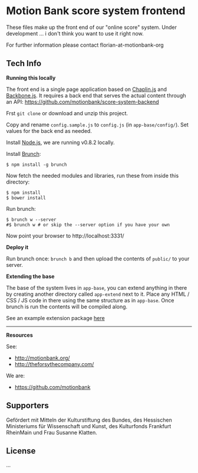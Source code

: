 Motion Bank score system frontend
=================================

These files make up the front end of our "online score" system. Under development ... i don't think you want to use it right now.

For further information please contact florian-at-motionbank-org

## Tech Info

**Running this locally**

The front end is a single page application based on [Chaplin.js](http://chaplinjs.org/) and [Backbone.js](http://backbone.js.org/). It requires a back end that serves the actual content through an API:
https://github.com/motionbank/score-system-backend

Frst `git clone` or download and unzip this project.

Copy and rename `config.sample.js` to `config.js` (in `app-base/config/`). Set values for the back end as needed.

Install [Node.js](http://nodejs.org/), we are running v0.8.2 locally.

Install [Brunch](http://brunch.io/):
```
$ npm install -g brunch
```

Now fetch the needed modules and libraries, run these from inside this directory:
```
$ npm install
$ bower install
```

Run brunch:
```
$ brunch w --server
#$ brunch w # or skip the --server option if you have your own
```
Now point your browser to http://localhost:3331/

**Deploy it**

Run brunch once: `brunch b` and then upload the contents of `public/` to your server.

**Extending the base**

The base of the system lives in `app-base`, you can extend anything in there by creating another directory called `app-extend` next to it. Place any HTML / CSS / JS code in there using the same structure as in `app-base`. Once brunch is run the contents will be compiled along.

See an example extension package [here](https://github.com/motionbank/score-system-frontend-sample)

****

**Resources**

See:
- http://motionbank.org/
- http://theforsythecompany.com/

We are:
- https://github.com/motionbank



## Supporters

Gefördert mit Mitteln der Kulturstiftung des Bundes, des Hessischen Ministeriums für Wissenschaft und Kunst, des Kulturfonds Frankfurt RheinMain und Frau Susanne Klatten.

## License

...